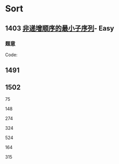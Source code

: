 # Sort

## 1403 [非递增顺序的最小子序列](https://leetcode-cn.com/problems/minimum-subsequence-in-non-increasing-order/)- Easy

### 题意



Code:

## 1491

## 1502

75

148

274

324

524

164

315
